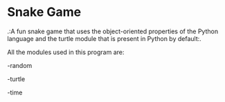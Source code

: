 # Snake Game

.:A fun snake game that uses the object-oriented properties of the Python language and the turtle module that is present in Python by default:.

All the modules used in this program are:

-random

-turtle

-time
